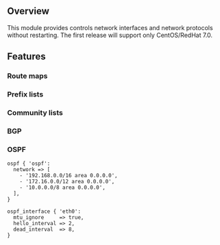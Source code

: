 ## Overview

This module provides controls network interfaces and network protocols without
restarting. The first release will support only CentOS/RedHat 7.0.

## Features
### Route maps
### Prefix lists
### Community lists
### BGP
### OSPF

```
ospf { 'ospf':
  network => [
    - '192.168.0.0/16 area 0.0.0.0',
    - '172.16.0.0/12 area 0.0.0.0',
    - '10.0.0.0/8 area 0.0.0.0',
  ],
}

ospf_interface { 'eth0':
  mtu_ignore     => true,
  hello_interval => 2,
  dead_interval  => 8,
}
```
